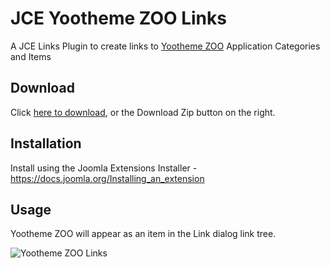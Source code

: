 # JCE Yootheme ZOO Links
A JCE Links Plugin to create links to [Yootheme ZOO](https://yootheme.com/zoo) Application Categories and Items

## Download
Click [here to download](https://github.com/widgetfactory/jce-links-zoo/archive/master.zip), or the Download Zip button on the right.

## Installation
Install using the Joomla Extensions Installer - https://docs.joomla.org/Installing_an_extension

## Usage
Yootheme ZOO will appear as an item in the Link dialog link tree.

![Yootheme ZOO Links](https://cdn.joomlacontenteditor.net/tmp/yootheme-zoo-links.gif)

